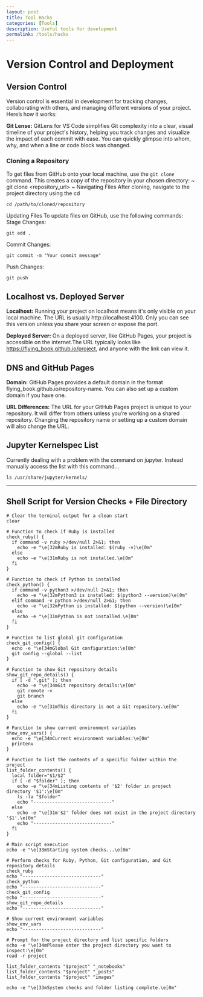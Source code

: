 ```yaml
---
layout: post
title: Tool Hacks
categories: [Tools]
description: Useful tools for development
permalink: /tools/hacks
---
```

# Version Control and Deployment

## Version Control

Version control is essential in development for tracking changes, collaborating with others, and managing different versions of your project. Here’s how it works:

**Git Lense:** GitLens for VS Code simplifies Git complexity into a clear, visual timeline of your project's history, helping you track changes and visualize the impact of each commit with ease. You can  quickly glimpse into whom, why, and when a line or code block was changed. 

### Cloning a Repository

To get files from GitHub onto your local machine, use the `git clone` command. This creates a copy of the repository in your chosen directory:
~
git clone <repository_url>
~
Navigating Files
After cloning, navigate to the project directory using the cd 

~~~
cd /path/to/cloned/repository
~~~
Updating Files
To update files on GitHub, use the following commands:
Stage Changes:
~~~
git add .
~~~
Commit Changes:
~~~
git commit -m "Your commit message"
~~~
Push Changes:
~~~
git push
~~~

## Localhost vs. Deployed Server
**Localhost:**
Running your project on localhost means it's only visible on your local machine. The URL is usually http://localhost:4100. Only you can see this version unless you share your screen or expose the port.

**Deployed Server:**
On a deployed server, like GitHub Pages, your project is accessible on the internet.The URL typically looks like https://flying_book.github.io/project, and anyone with the link can view it.

## DNS and GitHub Pages
**Domain:**
GitHub Pages provides a default domain in the format flying_book.github.io/repository-name. You can also set up a custom domain if you have one.

**URL Differences:**
The URL for your GitHub Pages project is unique to your repository. It will differ from others unless you’re working on a shared repository. Changing the repository name or setting up a custom domain will also change the URL.
## Jupyter Kernelspec List
Currently dealing with a problem with the command on jupyter. Instead manually access the list with this command...
~~~
ls /usr/share/jupyter/kernels/
~~~
---
## Shell Script for Version Checks + File Directory
~~~
# Clear the terminal output for a clean start
clear

# Function to check if Ruby is installed
check_ruby() {
  if command -v ruby >/dev/null 2>&1; then
    echo -e "\e[32mRuby is installed: $(ruby -v)\e[0m"
  else
    echo -e "\e[31mRuby is not installed.\e[0m"
  fi
}

# Function to check if Python is installed
check_python() {
  if command -v python3 >/dev/null 2>&1; then
    echo -e "\e[32mPython3 is installed: $(python3 --version)\e[0m"
  elif command -v python >/dev/null 2>&1; then
    echo -e "\e[32mPython is installed: $(python --version)\e[0m"
  else
    echo -e "\e[31mPython is not installed.\e[0m"
  fi
}

# Function to list global git configuration
check_git_config() {
  echo -e "\e[34mGlobal Git configuration:\e[0m"
  git config --global --list
}

# Function to show Git repository details
show_git_repo_details() {
  if [ -d ".git" ]; then
    echo -e "\e[34mGit repository details:\e[0m"
    git remote -v
    git branch
  else
    echo -e "\e[31mThis directory is not a Git repository.\e[0m"
  fi
}

# Function to show current environment variables
show_env_vars() {
  echo -e "\e[34mCurrent environment variables:\e[0m"
  printenv
}

# Function to list the contents of a specific folder within the project
list_folder_contents() {
  local folder="$1/$2"
  if [ -d "$folder" ]; then
    echo -e "\e[34mListing contents of '$2' folder in project directory '$1':\e[0m"
    ls -la "$folder"
    echo "-----------------------------"
  else
    echo -e "\e[31m'$2' folder does not exist in the project directory '$1'.\e[0m"
    echo "-----------------------------"
  fi
}

# Main script execution
echo -e "\e[33mStarting system checks...\e[0m"

# Perform checks for Ruby, Python, Git configuration, and Git repository details
check_ruby
echo "-----------------------------"
check_python
echo "-----------------------------"
check_git_config
echo "-----------------------------"
show_git_repo_details
echo "-----------------------------"

# Show current environment variables
show_env_vars
echo "-----------------------------"

# Prompt for the project directory and list specific folders
echo -e "\e[34mPlease enter the project directory you want to inspect:\e[0m"
read -r project

list_folder_contents "$project" "_notebooks"
list_folder_contents "$project" "_posts"
list_folder_contents "$project" "images"

echo -e "\e[33mSystem checks and folder listing complete.\e[0m"
~~~





